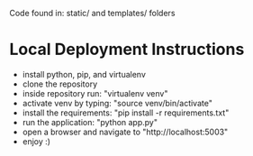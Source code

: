Code found in: static/ and templates/ folders

# Local Deployment Instructions

- install python, pip, and virtualenv
- clone the repository
- inside repository run: "virtualenv venv"
- activate venv by typing: "source venv/bin/activate" 
- install the requirements: "pip install -r requirements.txt"
- run the application: "python app.py"
- open a browser and navigate to "http://localhost:5003"
- enjoy :)

